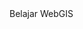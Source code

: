 <html>
<head>
	<tittle> Belajar WebGIS </title>
<!-- LEAFLET CSS -->
    <link rel="stylesheet" href="https://unpkg.com/leaflet@1.9.4/dist/leaflet.css" />
	<style>
	#map{
            width: 100%;
            height: 100vh;
        }
	</style>
	</head>
	<body>
		<div id="map"></div>
	</body>
</html>
<!-- LEAFLET JAVASCRIPT -->
<script src="https://unpkg.com/leaflet@1.9.4/dist/leaflet.js" integrity="sha256-20nQCchB9co0qIjJZRGuk2/Z9VM+kNiyxNV1lvTlZBo=" crossorigin=""></script>
<script>
    <!-- LOKASI KAJIAN -->
    var map = L.map('map').setView([-5.367016, 105.317890], 15);
    <!-- BASEMAP OPENSTREETMAP -->
    var osm = L.tileLayer('https://tile.openstreetmap.org/{z}/{x}/{y}.png', {
     attribution: '&copy; <a href="https://www.openstreetmap.org/copyright">OpenStreetMap</a> contributors'
     });
     osm.addTo(map);
	 <!-- BASEMAP ESRI -->
var Esri_WorldImagery = L.tileLayer('https://server.arcgisonline.com/ArcGIS/rest/services/World_Imagery/MapServer/tile/{z}/{y}/{x}', {
    attribution: 'Tiles &copy; Esri &mdash; Source: Esri, i-cubed, USDA, USGS, AEX, GeoEye, Getmapping, Aerogrid, IGN, IGP, UPR-EGP, and the GIS User Community'
    });
Esri_WorldImagery.addTo(map);
<!-- POSISI GEDUNG E -->
L.marker([ -5.3600342,105.3152115]).addTo(map);
<!-- POSISI EMBUNG A -->
L.marker([ -5.3580216,105.3126642]).addTo(map);
<!-- POSISI EMBUNG SUMATERA -->
L.marker([ -5.3697126,105.3107433]).addTo(map);
<!-- POSISI GERBANG UTAMA -->
L.marker([ -5.357593, 105.314863]).addTo(map);
<!-- POSISI GERBANG BARAT -->
L.marker([ -5.363155, 105.308453]).addTo(map);
<!-- POSISI GEDUNG A -->
L.marker([ -5.357942, 105.314393]).addTo(map);
<!-- POSISI GEDUNG B -->
L.marker([ -5.357914, 105.315298]).addTo(map);
<!-- POSISI GEDUNG C dan D -->
L.marker([ -5.358701, 105.313515]).addTo(map);
<!-- POSISI GEDUNG  F -->
L.marker([ -5.361355, 105.31363]).addTo(map);
<!-- POSISI KANTIN RK -->
L.marker([ -5.359478, 105.312600]).addTo(map);
<!-- POSISI KANTIN BKL-->
L.marker([ -5.357599, 105.316446]).addTo(map);
<!-- POSISI MASJID BAITUL ILMI -->
L.marker([ -5.361516,105.310534]).addTo(map);
<!-- POSISI MASJID AT TANWIR -->
L.marker([ -5.356787, 105.318796]).addTo(map);
<!-- POSISI LABTEK 1 -->
L.marker([ -5.360279, 105.310162]).addTo(map);
<!-- POSISI LABTEK 2 -->
L.marker([ -5.361455, 105.310458]).addTo(map);
<!-- POSISI LABTEK 3 -->
L.marker([ -5.360301, 105.309108]).addTo(map);
<!-- POSISI GEDUNG GKU 1 -->
L.marker([ -5.360896, 105.310527]).addTo(map);
<!-- POSISI GEDUNG GKU 2 -->
L.marker([ -5.360327, 105.313873]).addTo(map);
<!-- POSISI GEDUNG OZT -->
L.marker([ -5.362045, 105.310575]).addTo(map);
<!-- POSISI EMBUNG B -->
L.marker([ -5.365038, 105.316463]).addTo(map);
<!-- POSISI EMBUNG C -->
L.marker([ -5.359394, 105.313672]).addTo(map);
<!-- POSISI EMBUNG D -->
L.marker([ -5.360289, 105.320607]).addTo(map);
<!-- POSISI Embung E-->
L.marker([ -5.368733, 105.319746]).addTo(map);
<!-- POSISI LABIRIN  -->
L.marker([ -5.369615, 105.312159]).addTo(map);
<!-- POSISI GEDUNG  Asrama TB1 -->
L.marker([ -5.358420, 105.317433]).addTo(map);
<!-- POSISI GEDUNG  Asrama TB2 -->
L.marker([ -5.358472, 105.319384]).addTo(map);
<!-- POSISI GEDUNG  Asrama TB3 -->
L.marker([ -5.359148, 105.318997]).addTo(map);
<!-- POSISI GEDUNG  Asrama TB4 -->
L.marker([ -5.359139, 105.317433]).addTo(map);
<!-- POSISI GEDUNG  Asrama TB5 -->
L.marker([ -5.358442, 105.318395]).addTo(map);
<!-- POSISI GEDUNG  GSG -->
L.marker([ -5.362413, 105.318956]).addTo(map);
<!-- POSISI GEDUNG  RIMA -->
L.marker([ -5.358616, 105.321095]).addTo(map);
<!-- POSISI GEDUNG  POLIKLINIK ITERA -->
L.marker([ -5.357726, 105.315971]).addTo(map);
<!-- POSISI GEDUNG  ATM ITERA -->
L.marker([ -5.357587, 105.315271]).addTo(map);
<!-- POSISI GEDUNG  GALERI1 -->
L.marker([ -5.357906,105.315573]).addTo(map);
<!-- POSISI PLTS -->
L.marker([ -5.360565, 105.311889]).addTo(map);

<!-- BUNDARAN YANG SERING SAYA LANGGAR ATURAN SAAT BERLALU LINTAS DI ITERA -->
var bundaranF = L.circle([ -5.363156, 105.312634], {
    color: 'red',
    fillColor: '#f03',
    fillOpacity: 0.5,
    radius: 20
}).addTo(map);
<!-- BUNDARAN INI JUGA SERING SAYA LANGGAR SETELAH SELESAI KULIAH DI GKU 2 -->
var bundaranGKU2 = L.circle([-5.360813, 105.314847], {
    color: 'green',
    fillColor: '#f03',
    fillOpacity: 0.5,
    radius: 35
}).addTo(map);

<!-- POLIGON BANGUNAN  GEDUNG F -->
var polygon = L.polygon([
    [-5.359799, 105.315831],
    [-5.359957, 105.315831],
    [-5.359957, 105.315571],
    [-5.360474, 105.315571],
    [-5.360474, 105.315401],
    [-5.359635, 105.315401],
    [-5.359635, 105.315571],
    [-5.359799, 105.315571]
]).addTo(map);
<!-- POLIGON BANGUNAN GEDUNG A-->
var polygon = L.polygon([
    [-5.357727, 105.314514],
    [-5.358071, 105.314513],
    [-5.358075, 105.314334],
    [-5.357731, 105.314337],
]).addTo(map);
<!-- POLIGON BANGUNAN GEDUNG B-->
var polygon = L.polygon([
    [-5.357732, 105.315236],
    [-5.357732, 105.315409],
    [-5.358065, 105.315420],
    [-5.358068, 105.315237],
]).addTo(map);
<!-- POLIGON BANGUNAN GEDUNG C dan D-->
var polygon = L.polygon([
    [-5.358311, 105.314144],
    [-5.358466, 105.313992],
    [-5.358466, 105.313606],
    [-5.358912, 105.313606],
    [-5.359070, 105.313450],
    [-5.358466, 105.313444],
    [-5.35846, 105.313321],
    [-5.358327, 105.313329],
]).addTo(map);
<!-- POLIGON BANGUNAN GEDUNG E-->
var polygon = L.polygon([
    [-5.359608, 105.315463],
    [-5.359611, 105.315637],
    [-5.359743, 105.315634],
    [-5.359731, 105.315899],
    [-5.359911, 105.315897],
    [-5.359892, 105.315633],
    [-5.360464, 105.315611],
    [-5.360469, 105.315452],
]).addTo(map);
<!-- POLIGON BANGUNAN KANTIN BKL-->
var polygon = L.polygon([
    [-5.357503, 105.316644],
    [-5.357704, 105.316659],
    [-5.357711, 105.316367],
    [-5.357517, 105.316354],
]).addTo(map);
<!-- POLIGON BANGUNAN KANTIN RK-->
var polygon = L.polygon([
    [-5.359288, 105.312453],
    [-5.359270, 105.312825],
    [-5.359599, 105.312846],
    [-5.359612, 105.312461],
]).addTo(map);
<!-- POLIGON BANGUNAN MASJID BAITUL ILMI-->
var polygon = L.polygon([
    [-5.358936, 105.312553],
    [-5.359028, 105.312764],
    [-5.359215, 105.312667],
    [-5.359115, 105.312468],
]).addTo(map);
<!-- POLIGON MASJID AT TANWIR-->
var polygon = L.polygon([
    [-5.356599, 105.318750],
    [-5.356732, 105.318997],
    [-5.356970, 105.318871],
    [-5.356881, 105.318654],
    [-5.356830, 105.318696],
    [-5.356821, 105.318642],
]).addTo(map);
<!-- POLIGON BANGUNAN GEUDNG ASRAMA TB1-->
var polygon = L.polygon([
    [-5.358325, 105.317176],
    [-5.358329, 105.317705],
    [-5.358502, 105.317713],
    [-5.358514, 105.317201],
]).addTo(map);
<!-- POLIGON BANGUNAN GEDUNG ASRAMA TB2-->
var polygon = L.polygon([
    [-5.358374, 105.319180],
    [-5.358386, 105.319676],
    [-5.358546, 105.319692],
    [-5.358551, 105.319192],
]).addTo(map);
<!-- POLIGON BANGUNAN GEDUNG ASRAMA TB3-->
var polygon = L.polygon([
    [-5.359052, 105.318767],
    [-5.359055, 105.319384],
    [-5.359183, 105.319376],
    [-5.359185, 105.318771],
]).addTo(map);
<!-- POLIGON BANGUNAN GEDUNG ASRAMA TB4-->
var polygon = L.polygon([
    [-5.359084, 105.317169],
    [-5.359084, 105.317770],
    [-5.359203, 105.317777],
    [-5.359211, 105.317166],
]).addTo(map);
<!-- POLIGON BANGUNAN GEDUNG ASRAMA TB5-->
var polygon = L.polygon([
    [-5.358381, 105.318201],
    [-5.358369, 105.318715],
    [-5.358530, 105.318699],
    [-5.358543, 105.318217],
]).addTo(map);
<!-- POLIGON BANGUNAN GEDUNG RIMA ITERA-->
var polygon = L.polygon([
    [-5.358509, 105.321045],
    [-5.358507, 105.321154],
    [-5.358620, 105.321205],
    [-5.358731, 105.321156],
    [-5.358755, 105.321059],
    [-5.358679, 105.320960],
    [-5.358578, 105.320965],
]).addTo(map);
<!-- POLIGON BANGUNAN GEDUNG GSG ITERA-->
var polygon = L.polygon([
    [-5.362225, 105.318844],
    [-5.362225, 105.319039],
    [-5.362617, 105.319049],
    [-5.362627, 105.318847],
]).addTo(map);
<!-- POLIGON BANGUNAN GEDUNG POLIKLINIK ITERA-->
var polygon = L.polygon([
    [-5.357661, 105.315921],
    [-5.357782, 105.315920],
    [-5.357780, 105.316015],
    [-5.357686, 105.316003],
    [-5.357680, 105.315960],
    [-5.357662, 105.315948],
]).addTo(map);
<!-- POLIGON BANGUNAN GEDUNG LABTEK 3-->
var polygon = L.polygon([
    [-5.360215, 105.308793],
    [-5.360196, 105.309448],
    [-5.360418, 105.309447],
    [-5.360422, 105.308776],
]).addTo(map);
<!-- POLIGON BANGUNAN GEDUNG LABTEK 1-->
var polygon = L.polygon([
    [-5.360214, 105.309954],
    [-5.360190, 105.310524],
    [-5.360453, 105.310515],
    [-5.360449, 105.309979],
]).addTo(map);
<!-- POLIGON BANGUNAN GEDUNG LABTEK 2-->
var polygon = L.polygon([
    [-5.361449, 105.309987],
    [-5.361433, 105.310971],
    [-5.361619, 105.310959],
    [-5.361607, 105.310003],
]).addTo(map);
<!-- POLIGON BANGUNAN GEDUNG GKU1-->
var polygon = L.polygon([
    [-5.360793, 105.309983],
    [-5.360817, 105.311000],
    [-5.361032, 105.311004],
    [-5.361040, 105.309966],
]).addTo(map);
<!-- POLIGON BANGUNAN GEDUNG OZT-->
var polygon = L.polygon([
    [-5.361955, 105.310353],
    [-5.361955, 105.311004],
    [-5.362142, 105.310995],
    [-5.362138, 105.310349],
]).addTo(map);

<!-- MENAMPILKAN NAMA GEDUNG E -->
    var GEDUNGE = L.marker([-5.3600342,105.3152115]);
    var namagedunge = GEDUNGE.bindPopup("GEDUNG E").openPopup()
    namagedunge.addTo(map);
<!-- MENAMPILKAN NAMA EMBUNG A -->
    var EMBUNGA = L.marker([-5.3580216,105.3126642]);
    var namaembunga = EMBUNGA.bindPopup("EMBUNG A").openPopup()
    namaembunga.addTo(map);
<!-- MENAMPILKAN NAMA EMBUNG SUMATERA -->
    var EMBUNGSUMATERA = L.marker([-5.3697126,105.3107433]);
    var namaembungsumatera = EMBUNGSUMATERA.bindPopup("EMBUNG SUMATERA").openPopup()
    namaembungsumatera.addTo(map);
<!-- MENAMPILKAN NAMA GEDUNG GKU 1 -->
    var GKU1 = L.marker([-5.360896, 105.310527]);
    var namagku1 = GKU1.bindPopup("Gedung GKU 1").openPopup()
    namagku1.addTo(map);
<!-- MENAMPILKAN NAMA GEDUNG Laboratorium OZT -->
    var LaboratoriumOZT = L.marker([-5.362045, 105.310575]);
    var namaLaboratoriumOZT = LaboratoriumOZT.bindPopup("Laboratorium OZT").openPopup()
    namaLaboratoriumOZT.addTo(map);
<!-- MENAMPILKAN NAMA GEDUNG GKU 2 -->
    var GKU2 = L.marker([-5.360327, 105.313873]);
    var namagku2 = GKU2.bindPopup("Gedung GKU 2").openPopup()
    namagku2.addTo(map);
<!-- MENAMPILKAN NAMA GEDUNG A -->
    var A = L.marker([-5.357942, 105.314393]);
    var namaA = A.bindPopup("Gedung A").openPopup()
    namaA.addTo(map);
<!-- MENAMPILKAN NAMA GEDUNG B -->
    var B = L.marker([-5.357914, 105.315298]);
    var namaB = B.bindPopup("Gedung B").openPopup()
    namaB.addTo(map);
<!-- MENAMPILKAN NAMA GEDUNG C dan D -->
    var CdanD = L.marker([-5.358701, 105.313515]);
    var namaCdanD = CdanD.bindPopup("Gedung C dan D").openPopup()
    namaCdanD.addTo(map);
<!-- MENAMPILKAN NAMA GEDUNG Laboratorium 1 -->
    var Laboratorium1 = L.marker([-5.360279, 105.310162]);
    var namaLaboratorium1 = Laboratorium1.bindPopup("Laboratorium 1").openPopup()
    namaLaboratorium1.addTo(map);
<!-- MENAMPILKAN NAMA GEDUNG Laboratorium 2 -->
    var Laboratorium2 = L.marker([-5.361455, 105.310458]);
    var namaLaboratorium2 = Laboratorium2.bindPopup("Laboratorium 2").openPopup()
    namaLaboratorium2.addTo(map);
<!-- MENAMPILKAN NAMA GEDUNG Laboratorium 3 -->
    var Laboratorium3 = L.marker([-5.360301, 105.309108]);
    var namaLaboratorium3 = Laboratorium3.bindPopup("Laboratorium 3").openPopup()
    namaLaboratorium3.addTo(map);
<!-- MENAMPILKAN NAMA Embung B -->
    var EmbungB = L.marker([-5.365038, 105.316463]);
    var namaEmbungB = EmbungB.bindPopup("Embung B").openPopup()
    namaEmbungB.addTo(map);
<!-- MENAMPILKAN NAMA Embung C -->
    var EmbungC = L.marker([-5.359394, 105.313672]);
    var namaEmbungC = EmbungC.bindPopup("Embung C").openPopup()
    namaEmbungC.addTo(map);
<!-- MENAMPILKAN NAMA Embung D -->
    var EmbungD = L.marker([-5.360289, 105.320607]);
    var namaEmbungD = EmbungD.bindPopup("Embung D").openPopup()
    namaEmbungD.addTo(map);
<!-- MENAMPILKAN NAMA Embung E -->
    var EmbungE = L.marker([-5.368733, 105.319746]);
    var namaEmbungE = EmbungE.bindPopup("Embung E").openPopup()
    namaEmbungE.addTo(map);
<!-- MENAMPILKAN NAMA LABIRIN -->
    var Labirin = L.marker([-5.369615, 105.312159]);
    var namaLabirin = Labirin.bindPopup("LABIRIN").openPopup()
    namaLabirin.addTo(map);
<!-- MENAMPILKAN NAMA GEDUNG Kantin BKL -->
    var KantinBKL = L.marker([-5.357599, 105.316446]);
    var namaKantinBKL = KantinBKL.bindPopup("Kantin BKL").openPopup()
    namaKantinBKL.addTo(map);
<!-- MENAMPILKAN NAMA GEDUNG Kantin RK -->
    var KantinRK = L.marker([-5.359478, 105.312600]);
    var namaKantinRK = KantinRK.bindPopup("Kantin RK").openPopup()
    namaKantinRK.addTo(map);
<!-- MENAMPILKAN NAMA GEDUNG RIMA -->
    var RIMA = L.marker([-5.362413, 105.318956]);
    var namaRIMA = RIMA.bindPopup("Rumah Ibadah Multi Agama").openPopup()
    namaRIMA.addTo(map);
<!-- MENAMPILKAN NAMA GEDUNG Masjid Raya At Tanwir -->
    var MasjidRayaAtTanwir = L.marker([-5.356787, 105.318796]);
    var namaMasjidRayaAtTanwir = MasjidRayaAtTanwir.bindPopup("Masjid Raya At-Tanwir").openPopup()
    namaMasjidRayaAtTanwir.addTo(map);
<!-- MENAMPILKAN NAMA GEDUNG Masjid Baitul Ilmi -->
    var MasjidBaitulIlmi = L.marker([-5.359091, 105.312621]);
    var namaMasjidBaitulIlmi = MasjidBaitulIlmi.bindPopup("Masjid Baitul Ilmi").openPopup()
    namaMasjidBaitulIlmi.addTo(map);
<!-- MENAMPILKAN NAMA GEDUNG Asrama TB1 -->
    var AsramaTB1 = L.marker([-5.358420, 105.317433]);
    var namaAsramaTB1 = AsramaTB1.bindPopup("Asrama TB1").openPopup()
    namaAsramaTB1.addTo(map);
<!-- MENAMPILKAN NAMA GEDUNG Asrama TB2 -->
    var AsramaTB2 = L.marker([-5.358472, 105.319384]);
    var namaAsramaTB2 = AsramaTB2.bindPopup("Asrama TB2").openPopup()
    namaAsramaTB2.addTo(map);
<!-- MENAMPILKAN NAMA GEDUNG Asrama TB3 -->
    var AsramaTB3 = L.marker([-5.359148, 105.318997]);
    var namaAsramaTB3 = AsramaTB3.bindPopup("Asrama TB3").openPopup()
    namaAsramaTB3.addTo(map);
<!-- MENAMPILKAN NAMA GEDUNG Asrama TB4 -->
    var AsramaTB4 = L.marker([-5.359139, 105.317433]);
    var namaAsramaTB4 = AsramaTB4.bindPopup("Asrama TB4").openPopup()
    namaAsramaTB4.addTo(map);
<!-- MENAMPILKAN NAMA GEDUNG Asrama TB5 -->
    var AsramaTB5 = L.marker([-5.358442, 105.318395]);
    var namaAsramaTB5 = AsramaTB5.bindPopup("Asrama TB5").openPopup()
    namaAsramaTB4.addTo(map);
<!-- MENAMPILKAN NAMA GEDUNG GSG -->
    var GSG = L.marker([-5.362413, 105.318956]);
    var namaGSG = GSG.bindPopup("Gedung Serba Guna").openPopup()
    namaGSG.addTo(map);
<!-- MENAMPILKAN NAMA GEDUNG Poliklinik ITERA -->
    var PoliklinikITERA = L.marker([ -5.357726, 105.315971]);
    var namaPoliklinikITERA = PoliklinikITERA.bindPopup("Poliklinik ITERA").openPopup()
    namaPoliklinikITERA.addTo(map);
<!-- MENAMPILKAN NAMA ATM ITERA -->
    var ATM_Itera = L.marker([-5.357587, 105.315271]);
    var namaATM_Itera = ATM_Itera.bindPopup("ATM ITERA").openPopup()
    namaATM_Itera.addTo(map);
<!-- MENAMPILKAN NAMA GEDUNG GALERI1 -->
    var Galeri1 = L.marker([-5.357906,105.315573]);
    var namaGaleri1 = Galeri1.bindPopup("Galeri 1 ITERA").openPopup()
    namaGaleri1.addTo(map);
<!-- MENAMPILKAN NAMA PLTS -->
    var PLTS = L.marker([-5.360565, 105.311889]);
    var namaPLTS = PLTS.bindPopup("PLTS ITERA").openPopup()
    namaPLTS.addTo(map);
<!-- MENAMPILKAN NAMA GEDUNG F -->
    var GEDUNG_F = L.marker([-5.361346, 105.313842]);
    var namagedungf = GEDUNG_F.bindPopup("Gedung F").openPopup()
    namagedungf.addTo(map);
    var baseMaps = {
	"OSM":osm,
	"ESRI":Esri_WorldImagery,
};
var overlayMaps = {
	"GEDUNG E" : GEDUNGE,
    "EMBUNG A": EMBUNGA,
    "Bundaran F": bundaranF,
    "Bundaran GKU": bundaranGKU2,
    "EMBUNG SUMATERA": EMBUNGSUMATERA,
	"Gedung GKU 1" : GKU1,
    "Laboratorium OZT": LaboratoriumOZT,
	"Gedung GKU 2": GKU2,
	"Gedung A" : A,
	"Gedung B" : B,
	"Gedung C dan D" : CdanD,  
    "Laboratorium 1": Laboratorium1,
	"Laboratorium 2": Laboratorium2,
	"Laboratorium 3": Laboratorium3,
	"Embung B": EmbungB ,
	"Embung C": EmbungC ,
	"Embung D": EmbungD ,
	"Embung E": EmbungE ,
    "LABIRIN" : Labirin ,
    "Kantin BKL": KantinBKL ,
	"Kantin RK": KantinRK ,
	"Rumah Ibadah Multi Agama" : RIMA ,
	"Masjid Raya At-Tanwir" : MasjidRayaAtTanwir ,
	"Masjid Baitul Ilmi" : MasjidBaitulIlmi ,
	"Asrama TB1" : AsramaTB1 ,
	"Asrama TB2" : AsramaTB2 ,
	"Asrama TB3" : AsramaTB3 ,
	"Asrama TB4" : AsramaTB4 ,
	"Asrama TB5" : AsramaTB5 ,
	"Gedung Serba Guna": GSG  ,
	"Poliklinik ITERA" : PoliklinikITERA  ,
    "ATM ITERA": ATM_Itera  ,
	"PLTS ITERA": PLTS   ,
	"Gedung F":GEDUNG_F,

};
map.removeLayer(GEDUNGE)
map.removeLayer(EMBUNGA)
map.removeLayer(bundaranF)
map.removeLayer(bundaranGKU2)
map.removeLayer(EMBUNGSUMATERA)
map.removeLayer(GKU1)
map.removeLayer(LaboratoriumOZT)
map.removeLayer(GKU2)
map.removeLayer(A)
map.removeLayer(B)
map.removeLayer(CdanD)
map.removeLayer(Laboratorium1)
map.removeLayer(Laboratorium2)
map.removeLayer(Laboratorium3)
map.removeLayer(EmbungB)
map.removeLayer(EmbungC)
map.removeLayer(EmbungD)
map.removeLayer(EmbungE)
map.removeLayer(Labirin)
map.removeLayer(KantinBKL)
map.removeLayer(KantinRK)
map.removeLayer(RIMA)
map.removeLayer(MasjidRayaAtTanwir)
map.removeLayer(MasjidBaitulIlmi)
map.removeLayer(AsramaTB1)
map.removeLayer(AsramaTB2)
map.removeLayer(AsramaTB3)
map.removeLayer(AsramaTB4)
map.removeLayer(AsramaTB5)
map.removeLayer(GSG)
map.removeLayer(PoliklinikITERA)
map.removeLayer(ATM_Itera)
map.removeLayer(PLTS)
map.removeLayer(GEDUNG_F)
L.control.layers(baseMaps,overlayMaps, {collapsed : false}).addTo(map);
</script>
</script>
